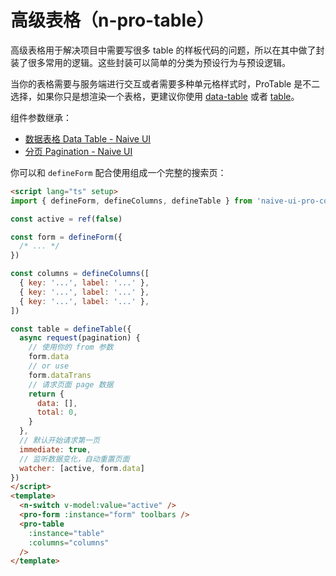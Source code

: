 # 高级表格（n-pro-table）

高级表格用于解决项目中需要写很多 table 的样板代码的问题，所以在其中做了封装了很多常用的逻辑。这些封装可以简单的分类为预设行为与预设逻辑。

当你的表格需要与服务端进行交互或者需要多种单元格样式时，ProTable 是不二选择，如果你只是想渲染一个表格，更建议你使用 [data-table](https://www.naiveui.com/zh-CN/os-theme/components/data-table) 或者 [table](https://www.naiveui.com/zh-CN/os-theme/components/table)。

组件参数继承：

- [数据表格 Data Table - Naive UI](https://www.naiveui.com/zh-CN/light/components/data-table)
- [分页 Pagination - Naive UI](https://www.naiveui.com/zh-CN/light/components/pagination)

你可以和 `defineForm` 配合使用组成一个完整的搜索页：

```html
<script lang="ts" setup>
import { defineForm, defineColumns, defineTable } from 'naive-ui-pro-components'

const active = ref(false)

const form = defineForm({
  /* ... */
})

const columns = defineColumns([
  { key: '...', label: '...' },
  { key: '...', label: '...' },
  { key: '...', label: '...' },
])

const table = defineTable({
  async request(pagination) {
    // 使用你的 from 参数
    form.data
    // or use
    form.dataTrans
    // 请求页面 page 数据
    return {
      data: [],
      total: 0,
    }
  },
  // 默认开始请求第一页
  immediate: true,
  // 监听数据变化，自动重置页面
  watcher: [active, form.data]
})
</script>
<template>
  <n-switch v-model:value="active" />
  <pro-form :instance="form" toolbars />
  <pro-table
    :instance="table"
    :columns="columns"
  />
</template>
```